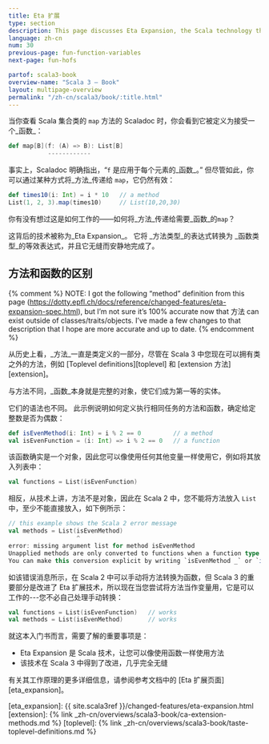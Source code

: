```yaml
---
title: Eta 扩展
type: section
description: This page discusses Eta Expansion, the Scala technology that automatically and transparently converts methods into functions.
language: zh-cn
num: 30
previous-page: fun-function-variables
next-page: fun-hofs

partof: scala3-book
overview-name: "Scala 3 — Book"
layout: multipage-overview
permalink: "/zh-cn/scala3/book/:title.html"
---
```



当你查看 Scala 集合类的 `map` 方法的 Scaladoc 时，你会看到它被定义为接受一个_函数_：

```scala
def map[B](f: (A) => B): List[B]
           ------------
```

事实上，Scaladoc 明确指出，“`f` 是应用于每个元素的_函数_。”
但尽管如此，你可以通过某种方式将_方法_传递给 `map`，它仍然有效：

```scala
def times10(i: Int) = i * 10   // a method
List(1, 2, 3).map(times10)     // List(10,20,30)
```

你有没有想过这是如何工作的——如何将_方法_传递给需要_函数_的`map`？

这背后的技术被称为_Eta Expansion_。
它将 _方法类型_的表达式转换为 _函数类型_的等效表达式，并且它无缝而安静地完成了。

## 方法和函数的区别

{% comment %}
NOTE: I got the following “method” definition from this page (https://dotty.epfl.ch/docs/reference/changed-features/eta-expansion-spec.html), but I’m not sure it’s 100% accurate now that 方法 can exist outside of classes/traits/objects.
I’ve made a few changes to that description that I hope are more accurate and up to date.
{% endcomment %}

从历史上看，_方法_一直是类定义的一部分，尽管在 Scala 3 中您现在可以拥有类之外的方法，例如 [Toplevel definitions][toplevel] 和 [extension 方法][extension]。

与方法不同，_函数_本身就是完整的对象，使它们成为第一等的实体。

它们的语法也不同。
此示例说明如何定义执行相同任务的方法和函数，确定给定整数是否为偶数：

```scala
def isEvenMethod(i: Int) = i % 2 == 0         // a method
val isEvenFunction = (i: Int) => i % 2 == 0   // a function
```

该函数确实是一个对象，因此您可以像使用任何其他变量一样使用它，例如将其放入列表中：

```scala
val functions = List(isEvenFunction)
```

相反，从技术上讲，方法不是对象，因此在 Scala 2 中，您不能将方法放入 `List` 中，至少不能直接放入，如下例所示：

```scala
// this example shows the Scala 2 error message
val methods = List(isEvenMethod)
                   ^
error: missing argument list for method isEvenMethod
Unapplied methods are only converted to functions when a function type is expected.
You can make this conversion explicit by writing `isEvenMethod _` or `isEvenMethod(_)` instead of `isEvenMethod`.
```

如该错误消息所示，在 Scala 2 中可以手动将方法转换为函数，但 Scala 3 的重要部分是改进了 Eta 扩展技术，所以现在当您尝试将方法当作变量用，它是可以工作的---您不必自己处理手动转换：

```scala
val functions = List(isEvenFunction)   // works
val methods = List(isEvenMethod)       // works
```

就这本入门书而言，需要了解的重要事项是：

- Eta Expansion 是 Scala 技术，让您可以像使用函数一样使用方法
- 该技术在 Scala 3 中得到了改进，几乎完全无缝

有关其工作原理的更多详细信息，请参阅参考文档中的 [Eta 扩展页面][eta_expansion]。

[eta_expansion]: {{ site.scala3ref }}/changed-features/eta-expansion.html
[extension]: {% link _zh-cn/overviews/scala3-book/ca-extension-methods.md %}
[toplevel]: {% link _zh-cn/overviews/scala3-book/taste-toplevel-definitions.md %}
